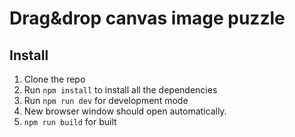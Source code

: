 # Drag&drop canvas image puzzle

## Install

1. Clone the repo
2. Run `npm install` to install all the dependencies
3. Run `npm run dev` for development mode
4. New browser window should open automatically.
5. `npm run build` for built  